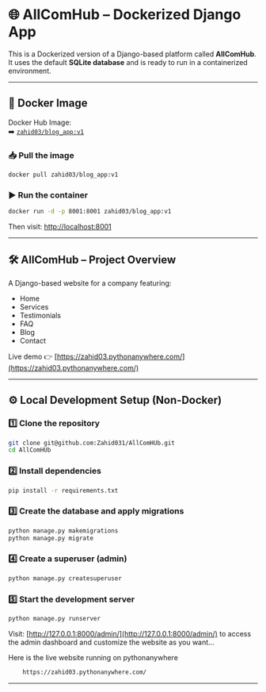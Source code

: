 
# 🌐 AllComHub – Dockerized Django App

This is a Dockerized version of a Django-based platform called **AllComHub**.  
It uses the default **SQLite database** and is ready to run in a containerized environment.

---

## 🐳 Docker Image

Docker Hub Image:  
➡️ [`zahid03/blog_app:v1`](https://hub.docker.com/r/zahid03/blog_app)

### 📥 Pull the image

```bash
docker pull zahid03/blog_app:v1
```

### ▶️ Run the container

```bash
docker run -d -p 8001:8001 zahid03/blog_app:v1
```

Then visit: [http://localhost:8001](http://localhost:8001)

---

## 🛠️ AllComHub – Project Overview

A Django-based website for a company featuring:
- Home
- Services
- Testimonials
- FAQ
- Blog
- Contact

Live demo 👉 [https://zahid03.pythonanywhere.com/](https://zahid03.pythonanywhere.com/)

---

## ⚙️ Local Development Setup (Non-Docker)

### 1️⃣ Clone the repository

```bash
git clone git@github.com:Zahid031/AllComHUb.git
cd AllComHUb
```

### 2️⃣ Install dependencies

```bash
pip install -r requirements.txt
```

### 3️⃣ Create the database and apply migrations

```bash
python manage.py makemigrations
python manage.py migrate
```

### 4️⃣ Create a superuser (admin)

```bash
python manage.py createsuperuser
```

### 5️⃣ Start the development server

```bash
python manage.py runserver
```

Visit: [http://127.0.0.1:8000/admin/](http://127.0.0.1:8000/admin/) to access the admin dashboard and customize the website as you want...

Here is the live website running on pythonanywhere

```bash
    https://zahid03.pythonanywhere.com/
```


---



